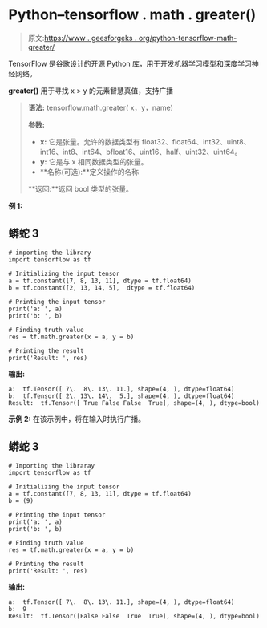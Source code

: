 # Python–tensorflow . math . greater()

> 原文:[https://www . geesforgeks . org/python-tensorflow-math-greater/](https://www.geeksforgeeks.org/python-tensorflow-math-greater/)

TensorFlow 是谷歌设计的开源 Python 库，用于开发机器学习模型和深度学习神经网络。

**greater()** 用于寻找 x > y 的元素智慧真值，支持广播

> **语法:** tensorflow.math.greater( x，y，name)
> 
> **参数:**
> 
> *   **x:** 它是张量。允许的数据类型有 float32、float64、int32、uint8、int16、int8、int64、bfloat16、uint16、half、uint32、uint64。
> *   **y:** 它是与 x 相同数据类型的张量。
> *   **名称(可选):**定义操作的名称
> 
> **返回:**返回 bool 类型的张量。

**例 1:**

## 蟒蛇 3

```
# importing the library
import tensorflow as tf

# Initializing the input tensor
a = tf.constant([7, 8, 13, 11], dtype = tf.float64)
b = tf.constant([2, 13, 14, 5],  dtype = tf.float64)

# Printing the input tensor
print('a: ', a)
print('b: ', b)

# Finding truth value
res = tf.math.greater(x = a, y = b)

# Printing the result
print('Result: ', res)
```

**输出:**

```
a:  tf.Tensor([ 7\.  8\. 13\. 11.], shape=(4, ), dtype=float64)
b:  tf.Tensor([ 2\. 13\. 14\.  5.], shape=(4, ), dtype=float64)
Result:  tf.Tensor([ True False False  True], shape=(4, ), dtype=bool)

```

**示例 2:** 在该示例中，将在输入时执行广播。

## 蟒蛇 3

```
# Importing the libraray
import tensorflow as tf

# Initializing the input tensor
a = tf.constant([7, 8, 13, 11], dtype = tf.float64)
b = (9)

# Printing the input tensor
print('a: ', a)
print('b: ', b)

# Finding truth value
res = tf.math.greater(x = a, y = b)

# Printing the result
print('Result: ', res)
```

**输出:**

```
a:  tf.Tensor([ 7\.  8\. 13\. 11.], shape=(4, ), dtype=float64)
b:  9
Result:  tf.Tensor([False False  True  True], shape=(4, ), dtype=bool)
```